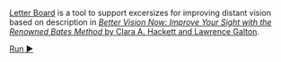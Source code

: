 [Letter Board](https://itkach.github.io/letterboard/) is a tool to
support excersizes for improving distant vision based on description
in
[*Better Vision Now: Improve Your Sight with the Renowned Bates Method* by Clara A. Hackett and Lawrence Galton](http://www.amazon.com/Better-Vision-Now-Improve-Renowned/dp/0486452530).

[Run ▶](https://itkach.github.io/letterboard/)
